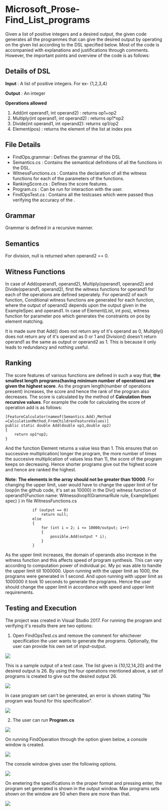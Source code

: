 # Microsoft_Prose-Find_List_programs
Given a list of positive integers and a desired output, the given code generates all the programmes that can give the desired output by operating on the given list according to the DSL specified below. Most of the code is accompanied with explanations and justifications through comments. However, the important points and overview of the code is as follows:

## Details of DSL
**Input** : A list of positive integers. For ex- {1,2,3,4}

**Output** : An integer

**Operations allowed**

 1. Add(int operand1, int operand2) : returns op1+op2  
 2. Multiply(int operand1, int operand2) : returns op1*op2  
 3. Divide(int operand1, int operand2): returns op1/op2  
 4. Element(pos) : returns the element of the list at index pos

## File Details

 - FindOps.grammar : Defines the grammar of the DSL  
 - Semantics.cs : Contains the semantical definitions of all the functions in the DSL.
 - WitnessFunctions.cs : Contains the declaration of all the witness functions for each of the parameters of the functions.
 - RankingScore.cs : Defines the score features. 
 - Program.cs : Can be run for interaction with the user. 
 - FindOpsTest.cs : Contains all the testcases which were passed thus verifying the accuracy of the .


## Grammar
Grammar is defined in a recursive manner.

## Semantics
For division, null is returned when operand2 == 0.

## Witness Functions
In case of Add(operand1, operand2), Multiply(operand1, operand2) and Divide(operand1, operand2), first the witness functions for operand1 for each of the operations are defined seperately. For operand2 of each function, Conditional witness functions are generated for each function, where the output of operand2 depends upon the output given in the ExampleSpec and operand1.
In case of Element(List<int>, int pos), witness function for parameter pos which generates the constraints on pos by element matching.

It is made sure that Add() does not return any of it's operand as 0, Multiply() does not return any of it's operand as 0 or 1 and Division() doesn't return  operand1 as the same as output or operand2 as 1. This is because it only leads to redundancy and nothing useful.

## Ranking
The score features of various functions are defined in such a way that, **the smallest length programs(having minimum number of operations) are given the highest score**. As the program length(number of operations present) increases, the score and hence the rank of the program also decreases.
The score is calculated by the method of **Calculation from recursive values**. For example the code for calculating the score of operation add is as follows:

    [FeatureCalculator(nameof(Semantics.Add),Method =CalculationMethod.FromChildrenFeatureValues)]
    public static double Add(double op1,double op2)
    {
	    return op1*op2;
    }
And the function Element returns a value less than 1. This ensures that on successive multiplication( longer the program, the more number of times the succesive multiplication of values less than 1), the score of the program keeps on decreasing. Hence shorter programs give out the highest score and hence are ranked the highest.

**Note:**
**The elements in the array should not be greater than 10000**. 
For changing the upper limit, user would have to change the upper limit of for loop(in the github code, it's set as 10000) in the Div() witness function of operand1{Function name:  Witnessdivop1(GrammarRule  rule, ExampleSpec  spec) } in file WitnessFunctions.cs


                if (output == 0)
                    return null;
                else
                {
                    for (int i = 2; i <= 10000/output; i++)
                    {
                        possible.Add(output * i);
                    }
                }


As the upper limit increases, the domain of operands also increase in the witness function and this affects speed of program synthesis. This can vary according to computation power of individual pc. My pc was able to handle the upper limit till 1000000. Upon running with the upper limit as 1000, the programs were generated in 1 second. And upon running with upper limit as 1000000 it took 10 seconds to generate the programs. Hence the user should change the upper limit in accordance with speed and upper limit requirements. 


## Testing and Execution

The project was created in Visual Studio 2017.
For running the program and verifying it's results there are two options:

1. Open FindOpsTest.cs and remove the comment for whichever specification the user wants to generate the programs. Optionally, the user can provide his own set of input-output.

**![](https://lh6.googleusercontent.com/wWpbVL-Zw9fhyIPc0Y1sgC5DvYYtqebpcEra4x6nBI-2XtxdguHkgtyHIUCJUZz2AajUE-wQVoOfXlv1OSo6NynV6MX6ZCnqHIe-Rj5AkiZlyp9tUzdi3dgOqDYv9zAckOi5J9ES)**

This is a sample output of a test case. The list given is {10,12,14,20} and the desired output is 26. By using the four operations mentioned above, a set of programs is created to give out the desired output 26.
                      
**![](https://lh3.googleusercontent.com/szUFBb6YqunVuitX5FblhzgHil_pY56bmRu5dYsKCwVEJigjoONvJaMOcxYi5jHG4mh13qbEpVfR3brKLWJHHa0-UPoJSo3OzIpTBOz9mG0ipX1gyWriT7NzTeR09fBtf0LdePKI)**

In case program set can't be generated, an error is shown stating "No program was found for this specification".
                                                     
**![](https://lh5.googleusercontent.com/u0oKQFaGJKBk-MeTiEk-JVCeT7milGy7J2WE5IyPcEdA7hRakEMgLqYvKFjNWNDBQyr5GD3FStQQCYubCg6ppi_b2qX9YTOZ4jG8vyHSlz3OMFB-tCYP8tqu4gqZoqbWE2oxq17E)**


2. The user can run **Program.cs**

**![](https://lh6.googleusercontent.com/dmAAMJyjacyYaRw2VqCnqOPcqwzlwXaKwHHngGegSthHsuRuASBZdaRyPm2EocsICmdZ1WLjOAlA5l4mFU7jTmL71KHEjt4-GwmNou1AULdgeN4XE9-kJl_kvFEzj4ukuSZ_w5dF)**


On running FindOperation through the option given below, a console window is created.
                                                     
**![](https://lh5.googleusercontent.com/eT0x9DRrPBIuw9GLCHHVyzoF7LtKqzCf_qsWsqZFAfViwgn13iCLzWM4W2OBYI2RUWT8HRLJnYhH0rsjeYwhGVHp7IhWKz1PNNY8E3q5Ph7K15UO2X8uCwS-0ejzX-fSz43Hz3r2)**

The console window gives user the following options.

**![](https://lh6.googleusercontent.com/QqczIv7fCfwbCgEjbUkKIX4ges9sN5QudZR6DWJbH2Tqg2pXn0lyUCBEiQ1wqHLVUaO5OnB6Cf_YU2bLrhf2MnhvNN6yR_m_sBY9k6mLR7YCRuOzc2bEeo5vLqM5rrAQV9rtTc_T)**

On enetering the specifications in the proper format and pressing enter, the program set generated is shown in the output window. Max programs sets shown on the window are 50 when there are more than that.
                                                     
**![](https://lh5.googleusercontent.com/8o6Ywyc0mCHBt2gkQSTUoh65FRRVQetVhVYXMABXHRauRakw43tumTb9SD7Oe5Nilppg1nFJjHv3rsqRxVA_j5mIjXF80a4ujPRvoE4Ui0yPxOzmHssNhpm5ReCh1jH4_nk4C-Br)**


                                     
